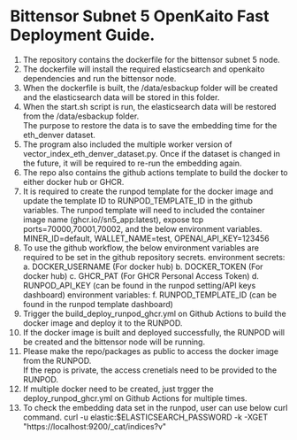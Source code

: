 # Bittensor Subnet 5 OpenKaito Fast Deployment Guide.

1. The repository contains the dockerfile for the bittensor subnet 5 node.
2. The dockerfile will install the required elasticsearch and openkaito dependencies and run the bittensor node.
3. When the dockerfile is built, the /data/esbackup folder will be created and the elasticsearch data will be stored in this folder.
4. When the start.sh script is run, the elasticsearch data will be restored from the /data/esbackup folder.  
   The purpose to restore the data is to save the embedding time for the eth_denver dataset.
5. The program also included the multiple worker version of vector_index_eth_denver_dataset.py.
   Once if the dataset is changed in the future, it will be required to re-run the embedding again.
6. The repo also contains the github actions template to build the docker to either docker hub or GHCR.
7. It is required to create the runpod template for the docker image and update the template ID to RUNPOD_TEMPLATE_ID in the github variables.
   The runpod template will need to included the container image name (ghcr.io/<your repo name>/sn5_app:latest), expose tcp ports=70000,70001,70002, and the below environment variables.
   MINER_ID=default, WALLET_NAME=test, OPENAI_API_KEY=123456
10. To use the github workflow, the below environment variables are required to be set in the github repository secrets.
   environment secrets:
   a. DOCKER_USERNAME (For docker hub)
   b. DOCKER_TOKEN (For docker hub)
   c. GHCR_PAT (For GHCR Personal Access Token)
   d. RUNPOD_API_KEY (can be found in the runpod setting/API keys dashboard)
   environment variables:
   f. RUNPOD_TEMPLATE_ID (can be found in the runpod template dashboard)
9. Trigger the build_deploy_runpod_ghcr.yml on Github Actions to build the docker image and deploy it to the RUNPOD.
10. If the docker image is built and deployed successfully, the RUNPOD will be created and the bittensor node will be running.
11. Please make the repo/packages as public to access the docker image from the RUNPOD.  
    If the repo is private, the access crenetials need to be provided to the RUNPOD.
12. If multiple docker need to be created, just trgger the deploy_runpod_ghcr.yml on Github Actions for multiple times.
12. To check the embedding data set in the runpod, user can use below curl command.
   curl -u elastic:$ELASTICSEARCH_PASSWORD -k -XGET "https://localhost:9200/_cat/indices?v"